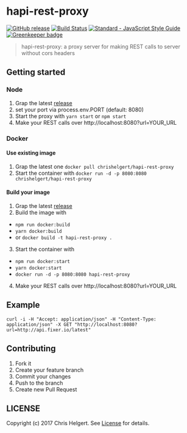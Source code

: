 # hapi-rest-proxy

[![GitHub release](https://img.shields.io/github/release/chrishelgert/hapi-rest-proxy.svg)](https://github.com/chrishelgert/hapi-rest-proxy/releases)
[![Build Status](https://travis-ci.org/chrishelgert/hapi-rest-proxy.svg?branch=master)](https://travis-ci.org/chrishelgert/hapi-rest-proxy)
[![Standard - JavaScript Style Guide](https://img.shields.io/badge/code_style-standard-brightgreen.svg)](https://standardjs.com)
[![Greenkeeper badge](https://badges.greenkeeper.io/chrishelgert/hapi-rest-proxy.svg)](https://greenkeeper.io/)

> hapi-rest-proxy: a proxy server for making REST calls to server without cors headers

## Getting started

### Node

1. Grap the latest [release](https://github.com/chrishelgert/hapi-rest-proxy/releases)
2. set your port via process.env.PORT (default: 8080)
3. Start the proxy with `yarn start` or `npm start`
4. Make your REST calls over http://localhost:8080?url=YOUR_URL

### Docker

#### Use existing image
1. Grap the latest one `docker pull chrishelgert/hapi-rest-proxy`
2. Start the container with `docker run -d -p 8080:8080 chrishelgert/hapi-rest-proxy`

#### Build your image

1. Grap the latest [release](https://github.com/chrishelgert/hapi-rest-proxy/releases)
2. Build the image with
  * `npm run docker:build`
  * `yarn docker:build`
  * or `docker build -t hapi-rest-proxy .`
3. Start the container with
  * `npm run docker:start`
  * `yarn docker:start`
  * `docker run -d -p 8080:8080 hapi-rest-proxy`
4. Make your REST calls over http://localhost:8080?url=YOUR_URL

## Example

```
curl -i -H "Accept: application/json" -H "Content-Type: application/json" -X GET "http://localhost:8080?url=http://api.fixer.io/latest"
```

## Contributing

1. Fork it
2. Create your feature branch
3. Commit your changes
4. Push to the branch
5. Create new Pull Request

## LICENSE

Copyright (c) 2017 Chris Helgert. See [License](./LICENSE) for details.
